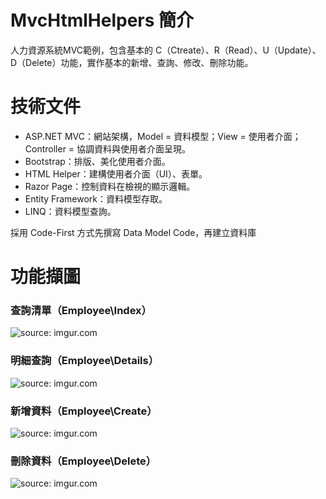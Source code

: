 # MvcHtmlHelpers 簡介
人力資源系統MVC範例，包含基本的 C（Ctreate）、R（Read）、U（Update）、D（Delete）功能，實作基本的新增、查詢、修改、刪除功能。
# 技術文件
<ul>
  <li>ASP.NET MVC：網站架構，Model = 資料模型；View = 使用者介面；Controller = 協調資料與使用者介面呈現。</li>
  <li>Bootstrap：排版、美化使用者介面。</li>
  <li>HTML Helper：建構使用者介面（UI）、表單。</li>
  <li>Razor Page：控制資料在檢視的顯示邏輯。</li>
  <li>Entity Framework：資料模型存取。</li>
  <li>LINQ：資料模型查詢。</li>
</ul>
採用 Code-First 方式先撰寫 Data Model Code，再建立資料庫

# 功能擷圖
### 查詢清單（Employee\Index）
<img src="https://i.imgur.com/aeCo5ke.png" title="source: imgur.com" />

### 明細查詢（Employee\Details）
<img src="https://i.imgur.com/0En2UAV.png" title="source: imgur.com" />

### 新增資料（Employee\Create）
<img src="https://i.imgur.com/MDjvGFX.png" title="source: imgur.com" />

### 刪除資料（Employee\Delete）
<img src="https://i.imgur.com/Xwsif2K.png" title="source: imgur.com" />
